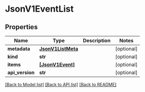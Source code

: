 # JsonV1EventList


## Properties
Name | Type | Description | Notes
------------ | ------------- | ------------- | -------------
**metadata** | [**JsonV1ListMeta**](JsonV1ListMeta.md) |  | [optional] 
**kind** | **str** |  | [optional] 
**items** | [**[JsonV1Event]**](JsonV1Event.md) |  | [optional] 
**api_version** | **str** |  | [optional] 

[[Back to Model list]](../README.md#documentation-for-models) [[Back to API list]](../README.md#documentation-for-api-endpoints) [[Back to README]](../README.md)


